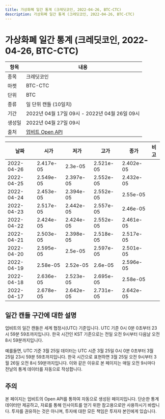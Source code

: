 ```yaml
---
title: 가상화폐 일간 통계 (크레딧코인, 2022-04-26, BTC-CTC)
description: 가상화폐 일간 통계 (크레딧코인, 2022-04-26, BTC-CTC)
---
```



가상화폐 일간 통계 (크레딧코인, 2022-04-26, BTC-CTC)
===

|항목|내용|
|--|--|
|종목|크레딧코인|
|마켓|BTC-CTC|
|단위|BTC|
|종류|일 단위 캔들 (10일치)|
|기간|2022년 04월 17일 09시 - 2022년 04월 26일 09시|
|생성일|2022년 04월 27일 09시|
|출처|[업비트 Open API](https://docs.upbit.com)|


|날짜|시가|저가|고가|종가|비고|
|--|--|--|--|--|--|
|2022-04-26|2.417e-05|2.3e-05|2.521e-05|2.402e-05|    |
|2022-04-25|2.549e-05|2.397e-05|2.552e-05|2.432e-05|    |
|2022-04-24|2.453e-05|2.394e-05|2.552e-05|2.55e-05|    |
|2022-04-23|2.517e-05|2.442e-05|2.557e-05|2.46e-05|    |
|2022-04-22|2.424e-05|2.424e-05|2.552e-05|2.461e-05|    |
|2022-04-21|2.503e-05|2.398e-05|2.518e-05|2.517e-05|    |
|2022-04-20|2.595e-05|2.5e-05|2.597e-05|2.501e-05|    |
|2022-04-19|2.58e-05|2.52e-05|2.6e-05|2.596e-05|    |
|2022-04-18|2.636e-05|2.523e-05|2.695e-05|2.58e-05|    |
|2022-04-17|2.678e-05|2.642e-05|2.731e-05|2.642e-05|    |


일간 캔들 구간에 대한 설명
---


업비트의 일간 캔들은 세계 협정시(UTC) 기준입니다. 
UTC 기준 0시 0분 0초부터 23시 59분 59초까지입니다. 
한국 시간인 KST 기준으로는 전일 오전 9시부터 다음날 오전 8시 59분까지입니다. 


예를들면, UTC 기준 3월 25일 데이터는 UTC 시준 3월 25일 0시 0분 0초부터 3월 25일 23시 59분 59초까지입니다. 
한국 시간으로 표현하면 3월 25일 오전 9시부터 3월 26일 오전 8시 59분까지입니다. 
이와 같은 이유로 본 페이지는 매일 오전 9시마다 전날의 통계 데이터를 자동으로 작성합니다. 


주의
---


본 페이지는 업비트의 Open API를 통하여 자동으로 생성된 페이지입니다. 
단순한 통계 데이터만 제공하고, 자료를 통해 인사이트를 얻기 위한 참고용으로만 사용하시기 바랍니다. 
투자를 권유하는 것은 아니며, 투자에 대한 모든 책임은 투자자 본인에게 있습니다. 
